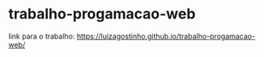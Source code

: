 # trabalho-progamacao-web

link para o trabalho: https://luizagostinho.github.io/trabalho-progamacao-web/
